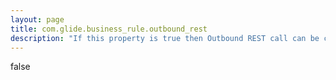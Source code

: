 ```yaml
---
layout: page
title: com.glide.business_rule.outbound_rest
description: "If this property is true then Outbound REST call can be configured and made from Business Rules"
---
```

false